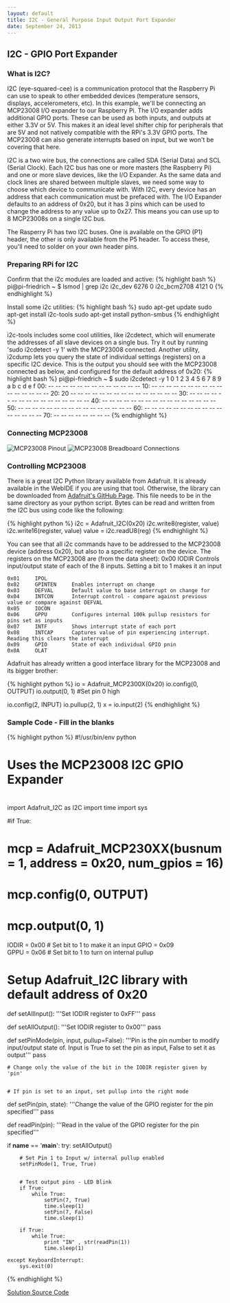 ```yaml
---
layout: default
title: I2C - General Purpose Input Output Port Expander
date: September 24, 2013
---
```


## I2C - GPIO Port Expander

### What is I2C?

I2C (eye-squared-cee) is a communication protocol that the Raspberry Pi can use to speak to other embedded devices (temperature sensors, displays, accelerometers, etc). In this example, we'll be connecting an MCP23008 I/O expander to our Raspberry Pi. The I/O expander adds additional GPIO ports. These can be used as both inputs, and outputs at either 3.3V or 5V. This makes it an ideal level shifter chip for peripherals that are 5V and not natively compatible with the RPi's 3.3V GPIO ports. The MCP23008 can also generate interrupts based on input, but we won't be covering that here.

I2C is a two wire bus, the connections are called SDA (Serial Data) and SCL (Serial Clock). Each I2C bus has one or more masters (the Raspberry Pi) and one or more slave devices, like the I/O Expander. As the same data and clock lines are shared between multiple slaves, we need some way to choose which device to communicate with. With I2C, every device has an address that each communication must be prefaced with. The I/O Expander defaults to an address of 0x20, but it has 3 pins which can be used to change the address to any value up to 0x27. This means you can use up to 8 MCP23008s on a single I2C bus.

The Rasperry Pi has two I2C buses. One is available on the GPIO (P1) header, the other is only available from the P5 header. To access these, you'll need to solder on your own header pins.

### Preparing RPi for I2C

Confirm that the i2c modules are loaded and active:
{% highlight bash %}
pi@pi-friedrich ~ $ lsmod  | grep i2c
i2c_dev                 6276  0
i2c_bcm2708             4121  0
{% endhighlight %}

Install some i2c utilities:
{% highlight bash %}
sudo apt-get update
sudo apt-get install i2c-tools
sudo apt-get install python-smbus
{% endhighlight %}

i2c-tools includes some cool utilities, like i2cdetect, which will enumerate the addresses of all slave devices on a single bus. Try it out by running 'sudo i2cdetect -y 1' with the MCP23008 connected. Another utility, i2cdump lets you query the state of individual settings (registers) on a specific I2C device. This is the output you should see with the MCP23008 connected as below, and configured for the default address of 0x20:
{% highlight bash %}
pi@pi-friedrich ~ $ sudo i2cdetect -y 1
     0  1  2  3  4  5  6  7  8  9  a  b  c  d  e  f
00:          -- -- -- -- -- -- -- -- -- -- -- -- --
10: -- -- -- -- -- -- -- -- -- -- -- -- -- -- -- --
20: 20 -- -- -- -- -- -- -- -- -- -- -- -- -- -- --
30: -- -- -- -- -- -- -- -- -- -- -- -- -- -- -- --
40: -- -- -- -- -- -- -- -- -- -- -- -- -- -- -- --
50: -- -- -- -- -- -- -- -- -- -- -- -- -- -- -- --
60: -- -- -- -- -- -- -- -- -- -- -- -- -- -- -- --
70: -- -- -- -- -- -- -- --
{% endhighlight %}

### Connecting MCP23008
![MCP23008 Pinout](https://dl.dropboxusercontent.com/u/1733921/Raspberry%20Pi/MCP23008-Pinout.png)
![MCP23008 Breadboard Connections](https://dl.dropboxusercontent.com/u/1733921/Raspberry%20Pi/MCP23008%20I2C_bb.png)


### Controlling MCP23008

There is a great I2C Python library available from Adafruit. It is already available in the WebIDE if you are using that tool. Otherwise, the library can be downloaded from [Adafruit's GitHub Page](https://raw.github.com/adafruit/Adafruit-Raspberry-Pi-Python-Code/master/Adafruit_I2C/Adafruit_I2C.py). This file needs to be in the same directory as your python script. Bytes can be read and written from the I2C bus using code like the following:

{% highlight python %}
i2c = Adafruit_I2C(0x20)
i2c.write8(register, value)
i2c.write16(register, value)
value = i2c.readU8(reg)
{% endhighlight %}

You can see that all i2c commands have to be addressed to the MCP23008 device (address 0x20), but also to a specific register on the device. The registers on the MCP23008 are (from the data sheet):
0x00     IODIR       Controls input/output state of each of the 8 inputs. Setting a bit to 1 makes it an input

    0x01     IPOL
    0x02     GPINTEN     Enables interrupt on change
    0x03     DEFVAL      Default value to base interrupt on change for
    0x04     INTCON      Interrupt control - compare against previous value or compare against DEFVAL
    0x05     IOCON
    0x06     GPPU        Configures internal 100k pullup resistors for pins set as inputs
    0x07     INTF        Shows interrupt state of each port 
    0x08     INTCAP      Captures value of pin experiencing interrupt. Reading this clears the interrupt
    0x09     GPIO        State of each individual GPIO pnin
    0x0A     OLAT

Adafruit has already written a good interface library for the MCP23008 and its bigger brother:

{% highlight python %}
io = Adafruit_MCP2300X(0x20)
io.config(0, OUTPUT)
io.output(0, 1) #Set pin 0 high

io.config(2, INPUT)
io.pullup(2, 1)
x = io.input(2)
{% endhighlight %}


### Sample Code - Fill in the blanks

{% highlight python %}
#!/usr/bin/env python
#
# Uses the MCP23008 I2C GPIO Expander 
#
#

import Adafruit_I2C as I2C
import time
import sys

#if True:
#    mcp = Adafruit_MCP230XX(busnum = 1, address = 0x20, num_gpios = 16)
#    mcp.config(0, OUTPUT)
#    mcp.output(0, 1)

IODIR = 0x00 # Set bit to 1 to make it an input
GPIO = 0x09  
GPPU = 0x06 # Set bit to 1 to turn on internal pullup

# Setup Adafruit_I2C library with default address of 0x20


def setAllInput():
    '''Set IODIR register to 0xFF'''
    pass
    
def setAllOutput():
    '''Set IODIR register to 0x00'''
    pass
    
def setPinMode(pin, input, pullup=False):
    '''Pin is the pin number to modify input/output state of.
       Input is True to set the pin as input, False to set it as output'''
    pass
    
    # Change only the value of the bit in the IODIR register given by 'pin'


    # If pin is set to an input, set pullup into the right mode 

def setPin(pin, state):
    '''Change the value of the GPIO register for the pin specified'''
    pass

def readPin(pin): 
    '''Read in the value of the GPIO register for the pin specified'''

if __name__ == '__main__':
    try:
        setAllOutput()
        
        # Set Pin 1 to Input w/ internal pullup enabled
        setPinMode(1, True, True)
        

        # Test output pins - LED Blink
        if True:
            while True:
                setPin(7, True)
                time.sleep(1)
                setPin(7, False)
                time.sleep(1)
      
        if True:
            while True:
                print "IN" , str(readPin(1))
                time.sleep(1)
    
    except KeyboardInterrupt:
        sys.exit(0)

{% endhighlight %}

[Solution Source Code](https://github.com/raspberrypi-aa/raspberrypi-aa/blob/master/RaspberryPi_Toolbox/i2c_mcp23008_test.py)